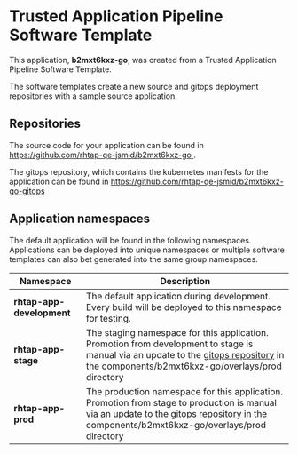 # Trusted Application Pipeline Software Template

This application, **b2mxt6kxz-go**, was created from a Trusted Application Pipeline Software Template.

The software templates create a new source and gitops deployment repositories with a sample source application. 

## Repositories

The source code for your application can be found in [https://github.com/rhtap-qe-jsmid/b2mxt6kxz-go ](https://github.com/rhtap-qe-jsmid/b2mxt6kxz-go ).
 
The gitops repository, which contains the kubernetes manifests for the application can be found in 
[https://github.com/rhtap-qe-jsmid/b2mxt6kxz-go-gitops ](https://github.com/rhtap-qe-jsmid/b2mxt6kxz-go-gitops ) 

## Application namespaces 

The default application will be found in the following namespaces. Applications can be deployed into unique namespaces or multiple software templates can also bet generated into the same group namespaces.  

|  Namespace   |  Description   |  
| -------- | -------- |   
| **rhtap-app-development** | The default application during development. Every build will be deployed to this namespace for testing. | 
| **rhtap-app-stage** | The staging namespace for this application. Promotion from development to stage is manual via an update to the [gitops repository](https://github.com/rhtap-qe-jsmid/b2mxt6kxz-go-gitops ) in the components/b2mxt6kxz-go/overlays/prod directory |  
| **rhtap-app-prod** | The production namespace for this application. Promotion from stage to production is manual via an update to the [gitops repository](https://github.com/rhtap-qe-jsmid/b2mxt6kxz-go-gitops ) in the components/b2mxt6kxz-go/overlays/prod directory | 